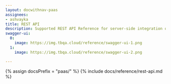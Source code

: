 ```yaml
---
layout: docwithnav-paas
assignees:
- ashvayka
title: REST API
description: Supported REST API Reference for server-side integration of your IoT projects
swagger-ui:
  0:
    image: https://img.tbqa.cloud/reference/swagger-ui-1.png
  1:
    image: https://img.tbqa.cloud/reference/swagger-ui-2.png

---
```


{% assign docsPrefix = "paas/" %}
{% include docs/reference/rest-api.md %}
